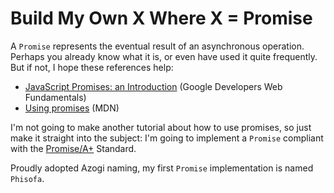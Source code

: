
# Build My Own X Where X = Promise

A `Promise` represents the eventual result of an asynchronous operation. Perhaps you already know what it is, or even have used it quite frequently. But if not, I hope these references help:

- [JavaScript Promises: an Introduction](https://developers.google.com/web/fundamentals/primers/promises) (Google Developers Web Fundamentals)
- [Using promises](https://developer.mozilla.org/en-US/docs/Web/JavaScript/Guide/Using_promises) (MDN)

I'm not going to make another tutorial about how to use promises, so just make it straight into the subject: I'm going to implement a `Promise` compliant with the [Promise/A+](https://promisesaplus.com/) Standard.

Proudly adopted Azogi naming, my first `Promise` implementation is named `Phisofa`.

